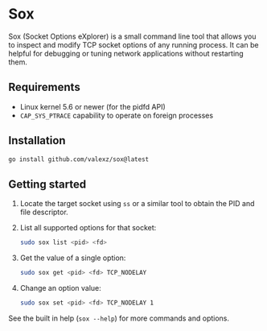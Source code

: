# Sox

Sox (Socket Options eXplorer) is a small command line tool that allows you to
inspect and modify TCP socket options of any running process. It can be helpful
for debugging or tuning network applications without restarting them.

## Requirements
- Linux kernel 5.6 or newer (for the pidfd API)
- `CAP_SYS_PTRACE` capability to operate on foreign processes

## Installation
```bash
go install github.com/valexz/sox@latest
```

## Getting started
1. Locate the target socket using `ss` or a similar tool to obtain the PID and
   file descriptor.

2. List all supported options for that socket:
   ```bash
   sudo sox list <pid> <fd>
   ```

3. Get the value of a single option:
   ```bash
   sudo sox get <pid> <fd> TCP_NODELAY
   ```

4. Change an option value:
   ```bash
   sudo sox set <pid> <fd> TCP_NODELAY 1
   ```

See the built in help (`sox --help`) for more commands and options.
